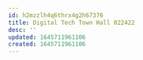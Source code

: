 ```yaml
---
id: h2mzzlh4q6thrx4g2h67376
title: Digital Tech Town Hall 022422
desc: ''
updated: 1645711961106
created: 1645711961106
---
```


